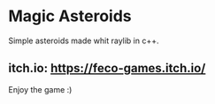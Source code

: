 # Magic Asteroids
Simple asteroids made whit raylib in c++.

## itch.io: https://feco-games.itch.io/

Enjoy the game :) 

